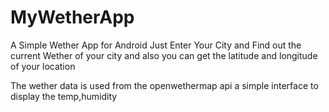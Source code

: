 # MyWetherApp
A Simple Wether App for Android
Just Enter Your City and Find out the current Wether of your city and also you can get the latitude and longitude of your location

The wether data is used from the openwethermap api
a simple interface to display the temp,humidity 
